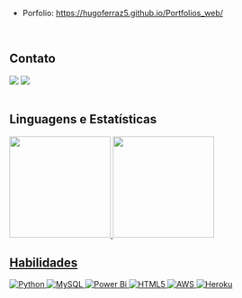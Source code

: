 - Porfolio: https://hugoferraz5.github.io/Portfolios_web/
<br>
<div>
    <h2>Contato</h2>
   <a href="https://www.linkedin.com/in/hugo-vasconcelos-35389340/" target="_blank"><img src="https://img.shields.io/badge/-LinkedIn-%230077B5?style=for-the-badge&logo=linkedin&logoColor=white" target="_blank"></a>  
    <a href = "mailto:hugovfdcarvalho@gmail.com"><img src="https://img.shields.io/badge/-Gmail-%23333?style=for-the-badge&logo=gmail&logoColor=white" target="_blank"></a>
</div>
<br>
<div>
    <h2>Linguagens e Estatísticas</h2>
  <a href="https://github.com/hugoferraz5">
  <img height="180em" src="https://github-readme-stats.vercel.app/api/top-langs?username=hugoferraz5&layout=compact&langs_count=7&theme=dark"/>
  <img height="180em" src="https://github-readme-stats.vercel.app/api?username=hugoferraz5&show_icons=true&theme=dark&include_all_commits=true&count_private=true"/>
</div>
<div style="display: inline_block">
  <h2>Habilidades</h2>
    
  ![Python](https://img.shields.io/badge/python-3670A0?style=for-the-badge&logo=python&logoColor=ffdd54) ![MySQL](https://img.shields.io/badge/mysql-%2300f.svg?style=for-the-badge&logo=mysql&logoColor=white)   ![Power Bi](https://img.shields.io/badge/power_bi-F2C811?style=for-the-badge&logo=powerbi&logoColor=black)   ![HTML5](https://img.shields.io/badge/html5-%23E34F26.svg?style=for-the-badge&logo=html5&logoColor=white)   ![AWS](https://img.shields.io/badge/AWS-%23FF9900.svg?style=for-the-badge&logo=amazon-aws&logoColor=white)   ![Heroku](https://img.shields.io/badge/heroku-%23430098.svg?style=for-the-badge&logo=heroku&logoColor=white)

</div>
